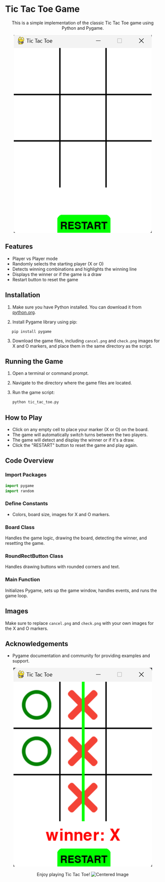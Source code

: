 # Tic Tac Toe Game
<p align="center">
  This is a simple implementation of the classic Tic Tac Toe game using Python and Pygame.
</p>

<p align="center">
  <img src="assets/screenshot.png" alt="Game Screenshot" />
</p>


## Features

- Player vs Player mode
- Randomly selects the starting player (X or O)
- Detects winning combinations and highlights the winning line
- Displays the winner or if the game is a draw
- Restart button to reset the game

## Installation

1. Make sure you have Python installed. You can download it from [python.org](https://www.python.org/).

2. Install Pygame library using pip:
```
   pip install pygame
```

3. Download the game files, including `cancel.png` and `check.png` images for X and O markers, and place them in the same directory as the script.

## Running the Game

1. Open a terminal or command prompt.
2. Navigate to the directory where the game files are located.
3. Run the game script:

   ```sh
   python tic_tac_toe.py
   ```

## How to Play

- Click on any empty cell to place your marker (X or O) on the board.
- The game will automatically switch turns between the two players.
- The game will detect and display the winner or if it's a draw.
- Click the "RESTART" button to reset the game and play again.

## Code Overview

### Import Packages

```python
import pygame
import random
```

### Define Constants

- Colors, board size, images for X and O markers.

### Board Class

Handles the game logic, drawing the board, detecting the winner, and resetting the game.

### RoundRectButton Class

Handles drawing buttons with rounded corners and text.

### Main Function

Initializes Pygame, sets up the game window, handles events, and runs the game loop.

## Images

Make sure to replace `cancel.png` and `check.png` with your own images for the X and O markers.


## Acknowledgements

- Pygame documentation and community for providing examples and support.


<p align="center">
  <img src="assets/screenshot2.png" alt="Game Screenshot" />
</p>
<p align="center">Enjoy playing Tic Tac Toe!
  <img src="https://user-images.githubusercontent.com/28010975/210132376-83059ce7-f072-409a-ad06-0aa563d2fb6f.png" width="30"alt="Centered Image" />
</p>